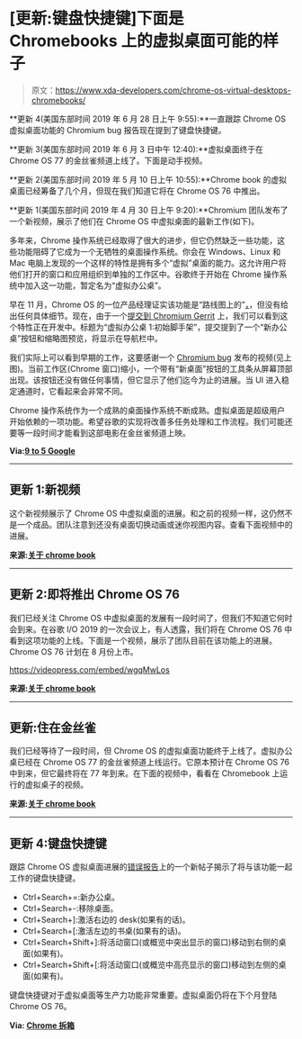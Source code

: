# [更新:键盘快捷键]下面是 Chromebooks 上的虚拟桌面可能的样子

> 原文：<https://www.xda-developers.com/chrome-os-virtual-desktops-chromebooks/>

**更新 4(美国东部时间 2019 年 6 月 28 日上午 9:55):**一直跟踪 Chrome OS 虚拟桌面功能的 Chromium bug 报告现在提到了键盘快捷键。

**更新 3(美国东部时间 2019 年 6 月 3 日中午 12:40):**虚拟桌面终于在 Chrome OS 77 的金丝雀频道上线了。下面是动手视频。

**更新 2(美国东部时间 2019 年 5 月 10 日上午 10:55):**Chrome book 的虚拟桌面已经筹备了几个月，但现在我们知道它将在 Chrome OS 76 中推出。

**更新 1(美国东部时间 2019 年 4 月 30 日上午 9:20):**Chromium 团队发布了一个新视频，展示了他们在 Chrome OS 中虚拟桌面的最新工作(如下)。

多年来，Chrome 操作系统已经取得了很大的进步，但它仍然缺乏一些功能，这些功能阻碍了它成为一个无牺牲的桌面操作系统。你会在 Windows、Linux 和 Mac 电脑上发现的一个这样的特性是拥有多个“虚拟”桌面的能力。这允许用户将他们打开的窗口和应用组织到单独的工作区中。谷歌终于开始在 Chrome 操作系统中加入这一功能，暂定名为“虚拟办公桌”。

早在 11 月，Chrome OS 的一位产品经理证实该功能是“路线图上的”[，](https://www.xda-developers.com/googles-chrome-os-workspace-support-tablet-view/)，但没有给出任何具体细节。现在，由于一个[提交到 Chromium Gerrit](https://chromium-review.googlesource.com/c/chromium/src/+/1461821) 上，我们可以看到这个特性正在开发中。标题为“虚拟办公桌 1:初始脚手架”，提交提到了一个“新办公桌”按钮和缩略图预览，将显示在导航栏中。

我们实际上可以看到早期的工作，这要感谢一个 [Chromium bug](https://bugs.chromium.org/p/chromium/issues/detail?id=866622#c2) 发布的视频(见上图)。当前工作区(Chrome 窗口)缩小，一个带有“新桌面”按钮的工具条从屏幕顶部出现。该按钮还没有做任何事情，但它显示了他们迄今为止的进展。当 UI 进入稳定通道时，它看起来会非常不同。

Chrome 操作系统作为一个成熟的桌面操作系统不断成熟。虚拟桌面是超级用户开始依赖的一项功能。希望谷歌的实现将改善多任务处理和工作流程。我们可能还要等一段时间才能看到这部电影在金丝雀频道上映。

**Via:[9 to 5 Google](https://9to5google.com/2019/02/13/chrome-os-virtual-desks-video/)**

* * *

## 更新 1:新视频

这个新视频展示了 Chrome OS 中虚拟桌面的进展。和之前的视频一样，这仍然不是一个成品。团队注意到还没有桌面切换动画或迷你视图内容。查看下面视频中的进展。

**来源:[关于 chrome book](https://www.aboutchromebooks.com/news/heres-a-video-look-at-the-latest-virtual-desktop-spaces-for-chromebooks/)**

* * *

## 更新 2:即将推出 Chrome OS 76

我们已经关注 Chrome OS 中虚拟桌面的发展有一段时间了，但我们不知道它何时会到来。在谷歌 I/O 2019 的一次会议上，有人透露，我们将在 Chrome OS 76 中看到这项功能的上线。下面是一个视频，展示了团队目前在该功能上的进展。Chrome OS 76 计划在 8 月份上市。

https://videopress.com/embed/wgqMwLos

**来源:[关于 chrome book](https://www.aboutchromebooks.com/news/chrome-os-76-bringing-virtual-desktops-to-chromebooks/)**

* * *

## 更新:住在金丝雀

我们已经等待了一段时间，但 Chrome OS 的虚拟桌面功能终于上线了。虚拟办公桌已经在 Chrome OS 77 的金丝雀频道上线运行。它原本预计在 Chrome OS 76 中到来，但它最终将在 77 年到来。在下面的视频中，看看在 Chromebook 上运行的虚拟桌子的视频。

**来源:[关于 chrome book](https://www.aboutchromebooks.com/news/chrome-os-77-first-look-at-virtual-desks-video-chromebook/)**

* * *

## 更新 4:键盘快捷键

跟踪 Chrome OS 虚拟桌面进展的[错误报告](https://bugs.chromium.org/p/chromium/issues/detail?id=866622#c81)上的一个新帖子揭示了将与该功能一起工作的键盘快捷键。

*   Ctrl+Search+=:新办公桌。
*   Ctrl+Search+-:移除桌面。
*   Ctrl+Search+]:激活右边的 desk(如果有的话)。
*   Ctrl+Search+[:激活左边的书桌(如果有的话)。
*   Ctrl+Search+Shift+]:将活动窗口(或概览中突出显示的窗口)移动到右侧的桌面(如果有)。
*   Ctrl+Search+Shift+[:将活动窗口(或概览中高亮显示的窗口)移动到左侧的桌面(如果有)。

键盘快捷键对于虚拟桌面等生产力功能非常重要。虚拟桌面仍将在下个月登陆 Chrome OS 76。

**Via: [Chrome 拆箱](https://chromeunboxed.com/chromebook-virtual-desktops-feature-shortcuts-move-desks/)**